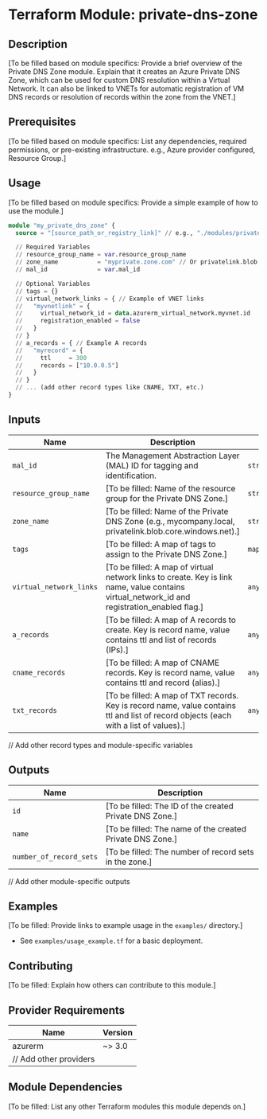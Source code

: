 # Terraform Module: private-dns-zone

## Description
[To be filled based on module specifics: Provide a brief overview of the Private DNS Zone module. Explain that it creates an Azure Private DNS Zone, which can be used for custom DNS resolution within a Virtual Network. It can also be linked to VNETs for automatic registration of VM DNS records or resolution of records within the zone from the VNET.]

## Prerequisites
[To be filled based on module specifics: List any dependencies, required permissions, or pre-existing infrastructure. e.g., Azure provider configured, Resource Group.]

## Usage
[To be filled based on module specifics: Provide a simple example of how to use the module.]

```terraform
module "my_private_dns_zone" {
  source = "[source_path_or_registry_link]" // e.g., "./modules/private-dns-zone"

  // Required Variables
  // resource_group_name = var.resource_group_name
  // zone_name           = "myprivate.zone.com" // Or privatelink.blob.core.windows.net for PE scenarios
  // mal_id              = var.mal_id

  // Optional Variables
  // tags = {}
  // virtual_network_links = { // Example of VNET links
  //   "myvnetlink" = {
  //     virtual_network_id = data.azurerm_virtual_network.myvnet.id
  //     registration_enabled = false
  //   }
  // }
  // a_records = { // Example A records
  //   "myrecord" = {
  //     ttl     = 300
  //     records = ["10.0.0.5"]
  //   }
  // }
  // ... (add other record types like CNAME, TXT, etc.)
}
```

## Inputs

| Name                  | Description                                                                 | Type          | Default | Required |
| --------------------- | --------------------------------------------------------------------------- | ------------- | ------- | :------: |
| `mal_id`              | The Management Abstraction Layer (MAL) ID for tagging and identification.   | `string`      | `null`  |   yes    |
| `resource_group_name` | [To be filled: Name of the resource group for the Private DNS Zone.]        | `string`      |         |   yes    |
| `zone_name`           | [To be filled: Name of the Private DNS Zone (e.g., mycompany.local, privatelink.blob.core.windows.net).] | `string`      |         |   yes    |
| `tags`                | [To be filled: A map of tags to assign to the Private DNS Zone.]            | `map(string)` | `{}`    |    no    |
| `virtual_network_links` | [To be filled: A map of virtual network links to create. Key is link name, value contains virtual_network_id and registration_enabled flag.] | `any`       | `{}`    |    no    |
| `a_records`           | [To be filled: A map of A records to create. Key is record name, value contains ttl and list of records (IPs).] | `any`       | `{}`    |    no    |
| `cname_records`       | [To be filled: A map of CNAME records. Key is record name, value contains ttl and record (alias).] | `any`       | `{}`    |    no    |
| `txt_records`         | [To be filled: A map of TXT records. Key is record name, value contains ttl and list of record objects (each with a list of values).] | `any`       | `{}`    |    no    |
// Add other record types and module-specific variables

## Outputs

| Name   | Description                                                              |
| ------ | ------------------------------------------------------------------------ |
| `id`   | [To be filled: The ID of the created Private DNS Zone.]                  |
| `name` | [To be filled: The name of the created Private DNS Zone.]                |
| `number_of_record_sets` | [To be filled: The number of record sets in the zone.]   |
// Add other module-specific outputs

## Examples
[To be filled: Provide links to example usage in the `examples/` directory.]
- See `examples/usage_example.tf` for a basic deployment.

## Contributing
[To be filled: Explain how others can contribute to this module.]

## Provider Requirements

| Name    | Version |
| ------- | ------- |
| azurerm | ~> 3.0  |
| // Add other providers |         |

## Module Dependencies
[To be filled: List any other Terraform modules this module depends on.]
